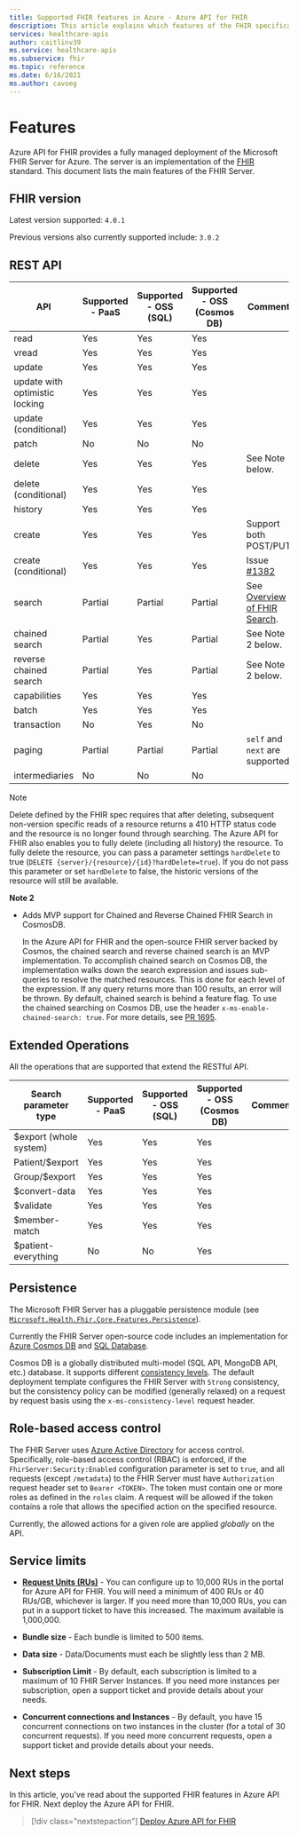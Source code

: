 ```yaml
---
title: Supported FHIR features in Azure - Azure API for FHIR 
description: This article explains which features of the FHIR specification that are implemented in Azure API for FHIR
services: healthcare-apis
author: caitlinv39
ms.service: healthcare-apis
ms.subservice: fhir
ms.topic: reference
ms.date: 6/16/2021
ms.author: cavoeg
---
```


# Features

Azure API for FHIR provides a fully managed deployment of the Microsoft FHIR Server for Azure. The server is an implementation of the [FHIR](https://hl7.org/fhir) standard. This document lists the main features of the FHIR Server.

## FHIR version

Latest version supported: `4.0.1`

Previous versions also currently supported include: `3.0.2`

## REST API

| API                            | Supported - PaaS | Supported - OSS (SQL) | Supported - OSS (Cosmos DB) | Comment                                             |
|--------------------------------|-----------|-----------|-----------|-----------------------------------------------------|
| read                           | Yes       | Yes       | Yes       |                                                     |
| vread                          | Yes       | Yes       | Yes       |                                                     |
| update                         | Yes       | Yes       | Yes       |                                                     |
| update with optimistic locking | Yes       | Yes       | Yes       |                                                     |
| update (conditional)           | Yes       | Yes       | Yes       |                                                     |
| patch                          | No        | No        | No        |                                                     |
| delete                         | Yes       | Yes       | Yes       |  See Note  below.                                   |
| delete (conditional)           | Yes       | Yes        | Yes        |                                                     |
| history                        | Yes       | Yes       | Yes       |                                                     |
| create                         | Yes       | Yes       | Yes       | Support both POST/PUT                               |
| create (conditional)           | Yes       | Yes       | Yes       | Issue [#1382](https://github.com/microsoft/fhir-server/issues/1382) |
| search                         | Partial   | Partial   | Partial   | See [Overview of FHIR Search](overview-of-search.md).                           |
| chained search                 | Partial       | Yes       | Partial   | See Note 2 below.                                   |
| reverse chained search         | Partial       | Yes       | Partial   | See Note 2 below.                                   |
| capabilities                   | Yes       | Yes       | Yes       |                                                     |
| batch                          | Yes       | Yes       | Yes       |                                                     |
| transaction                    | No        | Yes       | No        |                                                     |
| paging                         | Partial   | Partial   | Partial   | `self` and `next` are supported                     |
| intermediaries                 | No        | No        | No        |                                                     |

> [!Note]
> Delete defined by the FHIR spec requires that after deleting, subsequent non-version specific reads of a resource returns a 410 HTTP status code and the resource is no longer found through searching. The Azure API for FHIR also enables you to fully delete (including all history) the resource. To fully delete the resource, you can pass a parameter settings `hardDelete` to true (`DELETE {server}/{resource}/{id}?hardDelete=true`). If you do not pass this parameter or set `hardDelete` to false, the historic versions of the resource will still be available.


 **Note 2**
* Adds MVP support for Chained and Reverse Chained FHIR Search in CosmosDB. 

  In the Azure API for FHIR and the open-source FHIR server backed by Cosmos, the chained search and reverse chained search is an MVP implementation. To accomplish chained search on Cosmos DB, the implementation walks down the search expression and issues sub-queries to resolve the matched resources. This is done for each level of the expression. If any query returns more than 100 results, an error will be thrown. By default, chained search is behind a feature flag. To use the chained searching on Cosmos DB, use the header `x-ms-enable-chained-search: true`. For more details, see [PR 1695](https://github.com/microsoft/fhir-server/pull/1695).

## Extended Operations

All the operations that are supported that extend the RESTful API.

| Search parameter type | Supported - PaaS | Supported - OSS (SQL) | Supported - OSS (Cosmos DB) | Comment |
|------------------------|-----------|-----------|-----------|---------|
| $export (whole system) | Yes       | Yes       | Yes       |         |
| Patient/$export        | Yes       | Yes       | Yes       |         |
| Group/$export          | Yes       | Yes       | Yes       |         |
| $convert-data          | Yes       | Yes       | Yes       |         |
| $validate              | Yes       | Yes       | Yes       |         |
| $member-match          | Yes       | Yes       | Yes       |         |
| $patient-everything    | No        | No        | Yes       |         |

## Persistence

The Microsoft FHIR Server has a pluggable persistence module (see [`Microsoft.Health.Fhir.Core.Features.Persistence`](https://github.com/Microsoft/fhir-server/tree/master/src/Microsoft.Health.Fhir.Core/Features/Persistence)).

Currently the FHIR Server open-source code includes an implementation for [Azure Cosmos DB](../../cosmos-db/index-overview.md) and [SQL Database](https://azure.microsoft.com/services/sql-database/).

Cosmos DB is a globally distributed multi-model (SQL API, MongoDB API, etc.) database. It supports different [consistency levels](../../cosmos-db/consistency-levels.md). The default deployment template configures the FHIR Server with `Strong` consistency, but the consistency policy can be modified (generally relaxed) on a request by request basis using the `x-ms-consistency-level` request header.

## Role-based access control

The FHIR Server uses [Azure Active Directory](https://azure.microsoft.com/services/active-directory/) for access control. Specifically, role-based access control (RBAC) is enforced, if the `FhirServer:Security:Enabled` configuration parameter is set to `true`, and all requests (except `/metadata`) to the FHIR Server must have `Authorization` request header set to `Bearer <TOKEN>`. The token must contain one or more roles as defined in the `roles` claim. A request will be allowed if the token contains a role that allows the specified action on the specified resource.

Currently, the allowed actions for a given role are applied *globally* on the API.

## Service limits

* [**Request Units (RUs)**](../../cosmos-db/concepts-limits.md) - You can configure up to 10,000 RUs in the portal for Azure API for FHIR. You will need a minimum of 400 RUs or 40 RUs/GB, whichever is larger. If you need more than 10,000 RUs, you can put in a support ticket to have this increased. The maximum available is 1,000,000.

* **Bundle size** - Each bundle is limited to 500 items.

* **Data size** - Data/Documents must each be slightly less than 2 MB.

* **Subscription Limit** - By default, each subscription is limited to a maximum of 10 FHIR Server Instances. If you need more instances per subscription, open a support ticket and provide details about your needs.

* **Concurrent connections and Instances** - By default, you have 15 concurrent connections on two instances in the cluster (for a total of 30 concurrent requests). If you need more concurrent requests, open a support ticket and provide details about your needs.

## Next steps

In this article, you've read about the supported FHIR features in Azure API for FHIR. Next deploy the Azure API for FHIR.
 
>[!div class="nextstepaction"]
>[Deploy Azure API for FHIR](fhir-paas-portal-quickstart.md)
